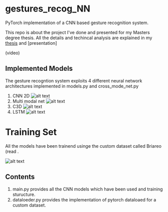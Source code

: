 # gestures_recog_NN

PyTorch implementation of a CNN based gesture recognition system.

This repo is about the project I've done and presented for my Masters degree thesis. 
All the details and techincal analysis are explained in my [thesis]() and [presentation]

(video)

## Implemented Models
The gesture recogntion system exploits 4 different neural network architectures implemented in models.py and cross_mode_net.py

1) CNN 2D
![alt text](https://github.com/manganarofabio/gestures_recog_NN/blob/master/imgs/densenet2.jpg)
2) Multi modal net
![alt text](https://github.com/manganarofabio/gestures_recog_NN/blob/master/imgs/cross_depth_ir_rgb.png)
3) C3D
![alt text](https://github.com/manganarofabio/gestures_recog_NN/blob/master/imgs/C3D_model.png)
4) LSTM
![alt text](https://github.com/manganarofabio/gestures_recog_NN/blob/master/imgs/lstm_model.png)

# Training Set

All the models have been trainend usinge the custom dataset called Briareo (read []().



![alt text](https://github.com/manganarofabio/gestures_recog_NN/blob/master/gesti.jpg)

## Contents
1) main.py provides all the CNN models which have been used and training sturucture.
2) dataloeder.py provides the implementation of pytorch dataloaed for a custom dataset.
